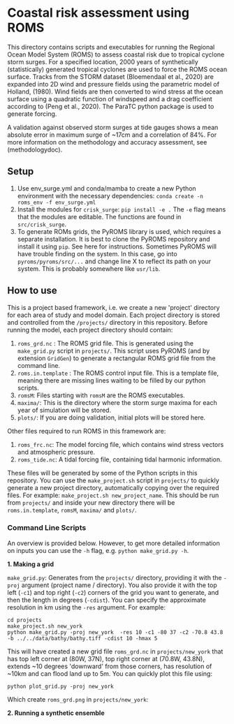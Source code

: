 # Coastal risk assessment using ROMS

This directory contains scripts and executables for running the Regional Ocean Model System (ROMS) to assess coastal risk due to tropical cyclone storm surges. For a specified location, 2000 years of synthetically (statistically) generated tropical cyclones are used to force the ROMS ocean surface. Tracks from the STORM dataset (Bloemendaal et al., 2020) are expanded into 2D wind and pressure fields using the parametric model of Holland, (1980). Wind fields are then converted to wind stress at the ocean surface using a quadratic function of windspeed and a drag coefficient according to (Peng et al., 2020). The ParaTC python package is used to generate forcing.

A validation against observed storm surges at tide gauges shows a mean absolute error in maximum surge of ~17cm and a correlation of 84%. For more information on the methodology and accuracy assessment, see (methodologydoc).

## Setup

1. Use env_surge.yml and conda/mamba to create a new Python environment with the necessary dependencies:
``` conda create -n roms_env -f env_surge.yml ```
2. Install the modules for `crisk_surge`:
``` pip install -e . ```
The `-e` flag means that the modules are editable. The functions are found in `src/crisk_surge`.
3. To generate ROMs grids, the PyROMS library is used, which requires a separate installation. It is best to clone the PyROMS repository and install it using `pip`. See here for instructions. Sometimes PyROMS will have trouble finding <library> on the system. In this case, go into `pyroms/pyroms/src/...` and change line X to reflect its path on your system. This is probably somewhere like `usr/lib`.

## How to use

This is a project based framework, i.e. we create a new 'project' directory for each area of study and model domain. Each project directory is stored and controlled from the `/projects/` directory in this repository. Before running the model, each project directory should contain:

1. `roms_grd.nc` : The ROMS grid file. This is generated using the `make_grid.py` script in `projects/`. This script uses PyROMS (and by extension `GridGen`) to generate a rectangular ROMS grid file from the command line. 
2. `roms.in.template` : The ROMS control input file. This is a template file, meaning there are missing lines waiting to be filled by our python scripts.
3. `romsM`: Files starting with `romsM` are the ROMS executables.
4. `maxima/`: This is the directory where the storm surge maxima for each year of simulation will be stored.
5. `plots/`: If you are doing validation, initial plots will be stored here.

Other files required to run ROMS in this framework are:

1. `roms_frc.nc`: The model forcing file, which contains wind stress vectors and atmospheric pressure.
2. `roms_tide.nc`: A tidal forcing file, containing tidal harmonic information.

These files will be generated by some of the Python scripts in this repository. You can use the `make_project.sh` script in `projects/` to quickly generate a new project directory, automatically copying over the required files. For example: `make_project.sh new_project_name`. This should be run from `projects/` and inside your new directory there will be `roms.in.template`, `romsM`, `maxima/` and `plots/`.

### Command Line Scripts

An overview is provided below. However, to get more detailed information on inputs you can use the `-h` flag, e.g. `python make_grid.py -h`.

**1. Making a grid**

`make_grid.py`: Generates from the `projects/` directory, providing it with the `-proj` argument (project name / directory). You also provide it with the top left (`-c1`) and top right (`-c2`) corners of the grid you want to generate, and then the length in degrees (`-cdist`). You can specify the approximate resolution in km using the `-res` argument. For example:

```
cd projects
make_project.sh new_york
python make_grid.py -proj new_york  -res 10 -c1 -80 37 -c2 -70.8 43.8 -b ../../data/bathy/bathy.tiff -cdist 10 -hmax 5
```

This will have created a new grid file `roms_grd.nc` in `projects/new_york` that has top left corner at (80W, 37N), top right corner at (70.8W, 43.8N), extends ~10 degrees 'downward' from those corners, has resolution of ~10km and can flood land up to 5m. You can quickly plot this file using:

```
python plot_grid.py -proj new_york
```
Which create `roms_grd.png` in `projects/new_york`:

**2. Running a synthetic ensemble**



